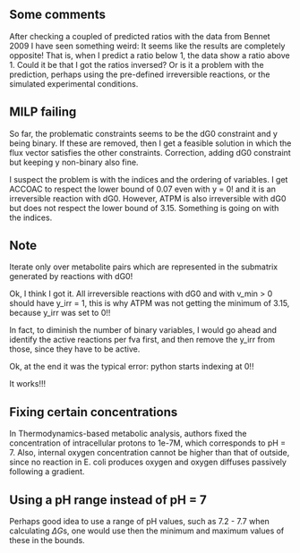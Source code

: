 ## Some comments
After checking a coupled of predicted ratios with the data from Bennet 2009 I have seen something weird: It seems like the results are completely opposite! That is, when I predict a ratio below 1, the data show a ratio above 1. Could it be that I got the ratios inversed? Or is it a problem with the prediction, perhaps using the pre-defined irreversible reactions, or the simulated experimental conditions.

## MILP failing
So far, the problematic constraints seems to be the dG0 constraint and y being binary. If these are removed, then I get a feasible solution in which the flux vector satisfies the other constraints.
Correction, adding dG0 constraint but keeping y non-binary also fine.

I suspect the problem is with the indices and the ordering of variables. I get ACCOAC to respect the lower bound of 0.07 even with y = 0! and it is an irreversible reaction with dG0. However, ATPM is also irreversible with dG0 but does not respect the lower bound of 3.15. Something is going on with the indices.

## Note
Iterate only over metabolite pairs which are represented in the submatrix generated by reactions with dG0!

Ok, I think I got it. All irreversible reactions with dG0 and with v_min > 0 should have y_irr = 1, this is why ATPM was not getting the minimum of 3.15, because y_irr was set to 0!!

In fact, to diminish the number of binary variables, I would go ahead and identify the active reactions per fva first, and then remove the y_irr from those, since they have to be active.

Ok, at the end it was the typical error: python starts indexing at 0!!

It works!!!

## Fixing certain concentrations
In Thermodynamics-based metabolic analysis, authors fixed the concentration of intracellular protons to 1e-7M, which corresponds to pH = 7. Also, internal oxygen concentration cannot be higher than that of outside, since no reaction in E. coli produces oxygen and oxygen diffuses passively following a gradient.

## Using a pH range instead of pH = 7
Perhaps good idea to use a range of pH values, such as 7.2 - 7.7 when calculating $\Delta G$s, one would use then the minimum and maximum values of these in the bounds.
